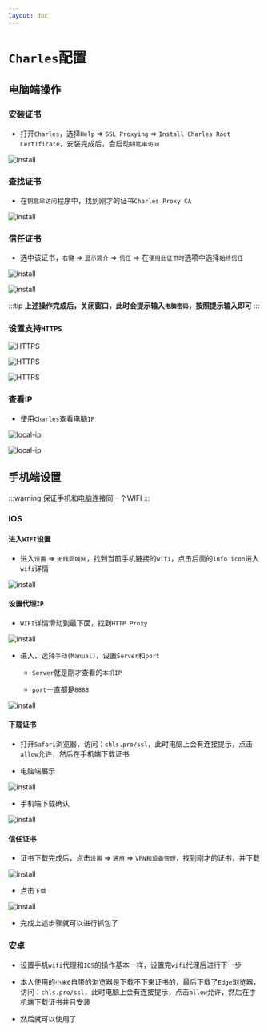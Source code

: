 ```yaml
---
layout: doc
---
```


# `Charles`配置

## 电脑端操作

### 安装证书

- 打开`Charles`，选择`Help` => `SSL Proxying` => `Install Charles Root Certificate`，安装完成后，会启动`钥匙串访问`

![install](/image/Charles/install.jpg)

### 查找证书

- 在`钥匙串访问`程序中，找到刚才的证书`Charles Proxy CA`

![install](/image/Charles/proxyCA.png)

### 信任证书

- 选中该证书，`右键` => `显示简介` => `信任` => 在`使用此证书时`选项中选择`始终信任`

![install](/image/Charles/getInfo.png)


![install](/image/Charles/always-trust.png)

:::tip
**上述操作完成后，关闭窗口，此时会提示输入`电脑密码`，按照提示输入即可**
:::

### 设置支持`HTTPS`

![HTTPS](/image/Charles/ssl-setting.jpg)

![HTTPS](/image/Charles/enable-ssl.jpg)

![HTTPS](/image/Charles/add-ssl-port.jpg)

### 查看IP

- 使用`Charles`查看电脑`IP`

![local-ip](/image/Charles/local-ip.jpg)

![local-ip](/image/Charles/ip-address.jpg)



## 手机端设置

:::warning
保证手机和电脑连接同一个WIFI
:::

### IOS

#### 进入`WIFI`设置

- 进入`设置` => `无线局域网`，找到当前手机链接的`wifi`，点击后面的`info icon`进入`wifi`详情


![install](/image/Charles/wifi-info.png)

#### 设置代理`IP`

- `WIFI`详情滑动到最下面，找到`HTTP Proxy`

![install](/image/Charles/http-proxy.png)

- 进入，选择`手动(Manual)`，设置`Server`和`port`

  - `Server`就是刚才查看的`本机IP`

  - `port`一直都是`8888`

![install](/image/Charles/configure-proxy.png)


#### 下载证书

- 打开`Safari`浏览器，访问：`chls.pro/ssl`，此时电脑上会有连接提示，点击`allow`允许，然后在手机端下载证书


- 电脑端展示

![install](/image/Charles/connect-from.png)

- 手机端下载确认

![install](/image/Charles/download.png)

#### 信任证书

- 证书下载完成后，点击`设置` => `通用` => `VPN和设备管理`，找到刚才的证书，并下载

![install](/image/Charles/device-manage.png)

- 点击`下载`

![install](/image/Charles/install-profile.png)


- 完成上述步骤就可以进行抓包了


### 安卓

- 设置手机`wifi`代理和`IOS`的操作基本一样，设置完`wifi`代理后进行下一步

- 本人使用的`小米6`自带的浏览器是下载不下来证书的，最后下载了`Edge`浏览器，访问：`chls.pro/ssl`，此时电脑上会有连接提示，点击`allow`允许，然后在手机端下载证书并且安装

- 然后就可以使用了